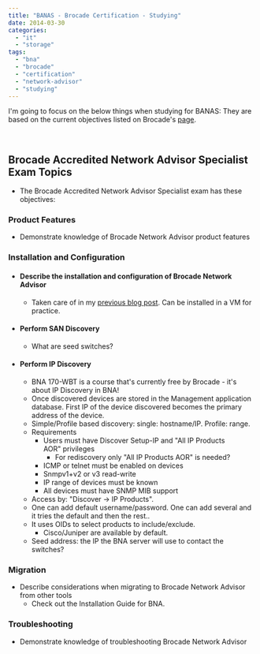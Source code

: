 ```yaml
---
title: "BANAS - Brocade Certification - Studying"
date: 2014-03-30
categories: 
  - "it"
  - "storage"
tags: 
  - "bna"
  - "brocade"
  - "certification"
  - "network-advisor"
  - "studying"
---
```


I'm going to focus on the below things when studying for BANAS: They are based on the current objectives listed on Brocade's [page](http://www.brocade.com/education/certification-accreditation/accredited-network-advisor-specialist/index.page "http://www.brocade.com/education/certification-accreditation/accredited-network-advisor-specialist/index.page").

 

## Brocade Accredited Network Advisor Specialist Exam Topics

- The Brocade Accredited Network Advisor Specialist exam has these objectives:

### Product Features

- Demonstrate knowledge of Brocade Network Advisor product features

### Installation and Configuration

- #### Describe the installation and configuration of Brocade Network Advisor
    
    - Taken care of in my [previous blog post](http://www.guldmyr.com/blog/banas-brocade-accredited-network-advisor-specialist/ "BANAS – Brocade Accredited Network Advisor Specialist"). Can be installed in a VM for practice.
- #### Perform SAN Discovery
    
    - What are seed switches?
- #### Perform IP Discovery
    
    - BNA 170-WBT is a course that's currently free by Brocade - it's about IP Discovery in BNA!
    - Once discovered devices are stored in the Management application database. First IP of the device discovered becomes the primary address of the device.
    - Simple/Profile based discovery: single: hostname/IP. Profile: range.
    - Requirements
        - Users must have Discover Setup-IP and "All IP Products AOR" privileges
            - For rediscovery only "All IP Products AOR" is needed?
        - ICMP or telnet must be enabled on devices
        - Snmpv1+v2 or v3 read-write
        - IP range of devices must be known
        - All devices must have SNMP MIB support
    - Access by: "Discover -> IP Products".
    - One can add default username/password. One can add several and it tries the default and then the rest..
    - It uses OIDs to select products to include/exclude.
        - Cisco/Juniper are available by default.
    - Seed address: the IP the BNA server will use to contact the switches?

### Migration

- Describe considerations when migrating to Brocade Network Advisor from other tools
    - Check out the Installation Guide for BNA.

### Troubleshooting

- Demonstrate knowledge of troubleshooting Brocade Network Advisor
